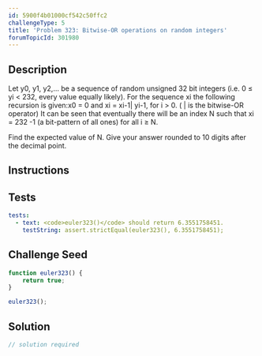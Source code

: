 ```yaml
---
id: 5900f4b01000cf542c50ffc2
challengeType: 5
title: 'Problem 323: Bitwise-OR operations on random integers'
forumTopicId: 301980
---
```


## Description
<section id='description'>
Let y0, y1, y2,... be a sequence of random unsigned 32 bit integers
(i.e. 0 ≤ yi < 232, every value equally likely).
For the sequence xi the following recursion is given:x0 = 0 and
xi = xi-1| yi-1, for i > 0. ( | is the bitwise-OR operator)
It can be seen that eventually there will be an index N such that xi = 232 -1 (a bit-pattern of all ones) for all i ≥ N.

Find the expected value of N.
Give your answer rounded to 10 digits after the decimal point.
</section>

## Instructions
<section id='instructions'>

</section>

## Tests
<section id='tests'>

```yml
tests:
  - text: <code>euler323()</code> should return 6.3551758451.
    testString: assert.strictEqual(euler323(), 6.3551758451);

```

</section>

## Challenge Seed
<section id='challengeSeed'>

<div id='js-seed'>

```js
function euler323() {
    return true;
}

euler323();
```

</div>



</section>

## Solution
<section id='solution'>

```js
// solution required
```

</section>
